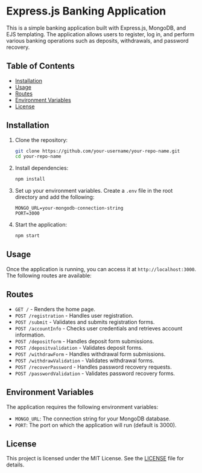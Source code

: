 # Express.js Banking Application

This is a simple banking application built with Express.js, MongoDB, and EJS templating. The application allows users to register, log in, and perform various banking operations such as deposits, withdrawals, and password recovery.

## Table of Contents

- [Installation](#installation)
- [Usage](#usage)
- [Routes](#routes)
- [Environment Variables](#environment-variables)
- [License](#license)

## Installation

1. Clone the repository:
    ```sh
    git clone https://github.com/your-username/your-repo-name.git
    cd your-repo-name
    ```

2. Install dependencies:
    ```sh
    npm install
    ```

3. Set up your environment variables. Create a `.env` file in the root directory and add the following:
    ```env
    MONGO_URL=your-mongodb-connection-string
    PORT=3000
    ```

4. Start the application:
    ```sh
    npm start
    ```

## Usage

Once the application is running, you can access it at `http://localhost:3000`. The following routes are available:

## Routes

- `GET /` - Renders the home page.
- `POST /registration` - Handles user registration.
- `POST /submit` - Validates and submits registration forms.
- `POST /accountInfo` - Checks user credentials and retrieves account information.
- `POST /depositform` - Handles deposit form submissions.
- `POST /depositvalidation` - Validates deposit forms.
- `POST /withdrawForm` - Handles withdrawal form submissions.
- `POST /withdrawValidation` - Validates withdrawal forms.
- `POST /recoverPassword` - Handles password recovery requests.
- `POST /passwordValidation` - Validates password recovery forms.

## Environment Variables

The application requires the following environment variables:

- `MONGO_URL`: The connection string for your MongoDB database.
- `PORT`: The port on which the application will run (default is 3000).

## License

This project is licensed under the MIT License. See the [LICENSE](LICENSE) file for details.
